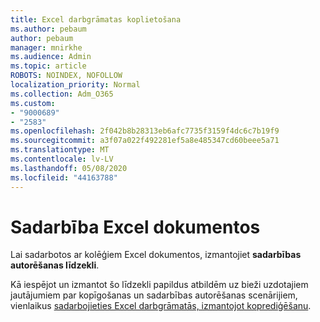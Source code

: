```yaml
---
title: Excel darbgrāmatas koplietošana
ms.author: pebaum
author: pebaum
manager: mnirkhe
ms.audience: Admin
ms.topic: article
ROBOTS: NOINDEX, NOFOLLOW
localization_priority: Normal
ms.collection: Adm_O365
ms.custom:
- "9000689"
- "2583"
ms.openlocfilehash: 2f042b8b28313eb6afc7735f3159f4dc6c7b19f9
ms.sourcegitcommit: a3f07a022f492281ef5a8e485347cd60beee5a71
ms.translationtype: MT
ms.contentlocale: lv-LV
ms.lasthandoff: 05/08/2020
ms.locfileid: "44163788"
---
```

# <a name="collaborate-on-excel-documents"></a>Sadarbība Excel dokumentos

Lai sadarbotos ar kolēģiem Excel dokumentos, izmantojiet **sadarbības autorēšanas līdzekli**. 

Kā iespējot un izmantot šo līdzekli papildus atbildēm uz bieži uzdotajiem jautājumiem par kopīgošanas un sadarbības autorēšanas scenārijiem, vienlaikus [sadarbojieties Excel darbgrāmatās, izmantojot koprediģēšanu](https://support.office.com/article/7152aa8b-b791-414c-a3bb-3024e46fb104).
